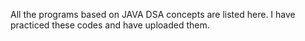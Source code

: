 All the programs based on JAVA DSA concepts are listed here. I have practiced these codes and have uploaded them.
